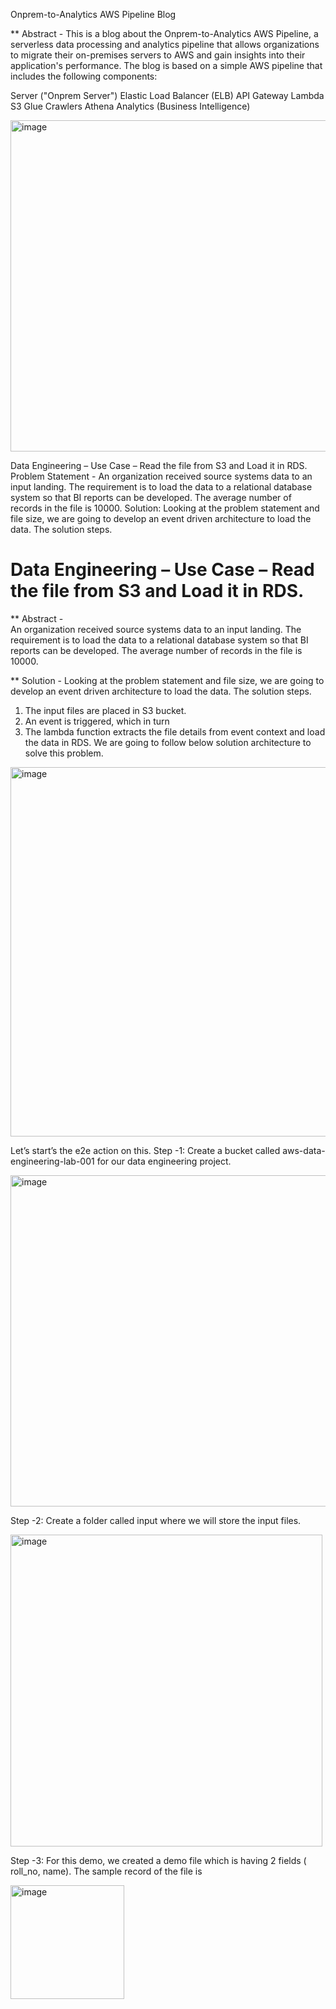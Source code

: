 Onprem-to-Analytics AWS Pipeline Blog

** Abstract - 
This is a blog about the Onprem-to-Analytics AWS Pipeline, a serverless data processing and analytics pipeline that allows organizations to migrate their on-premises servers to AWS and gain insights into their application's performance. The blog is based on a simple AWS pipeline that includes the following components:

Server ("Onprem Server")
Elastic Load Balancer (ELB)
API Gateway
Lambda
S3
Glue Crawlers
Athena
Analytics (Business Intelligence)


<img width="530" alt="image" src="https://user-images.githubusercontent.com/24868114/222958176-91156817-8661-4702-a471-dce032da94d4.png">



Data Engineering – Use Case – Read the file from S3 and Load it in RDS.
Problem Statement -  An organization received source systems data to an input landing. The requirement is to load the data to a relational database system so that BI reports can be developed. The average number of records in the file is 10000.
Solution:  Looking at the problem statement and file size, we are going to develop an event driven architecture to load the data. The solution steps.
# Data Engineering – Use Case – Read the file from S3 and Load it in RDS.

** Abstract -  
An organization received source systems data to an input landing. The requirement is to load the data to a relational database system so that BI reports can be developed. The average number of records in the file is 10000.

** Solution - 
Looking at the problem statement and file size, we are going to develop an event driven architecture to load the data. The solution steps.
1.	The input files are placed in S3 bucket.
2.	An event is triggered, which in turn 
3.	The lambda function extracts the file details from event context and load the data in RDS.
We are going to follow below solution architecture to solve this problem.


<img width="591" alt="image" src="https://user-images.githubusercontent.com/24868114/222958135-a2e4c7b6-ed1e-498d-b3eb-7b743e56e45e.png">

Let’s start’s the e2e action on this.
Step -1: Create a bucket called aws-data-engineering-lab-001 for our data engineering project.

<img width="530" alt="image" src="https://user-images.githubusercontent.com/24868114/222958176-91156817-8661-4702-a471-dce032da94d4.png">

Step -2: Create a folder called input where we will store the input files.

<img width="499" alt="image" src="https://user-images.githubusercontent.com/24868114/222958199-beaca93f-7886-4a51-9619-02b3a5d4957a.png">

Step -3:  For this demo, we created a demo file which is having 2 fields ( roll_no, name). The sample record of the file is 

<img width="182" alt="image" src="https://user-images.githubusercontent.com/24868114/222958215-a8d266c1-22b9-421b-a2e7-a7c4bdf684f3.png">
